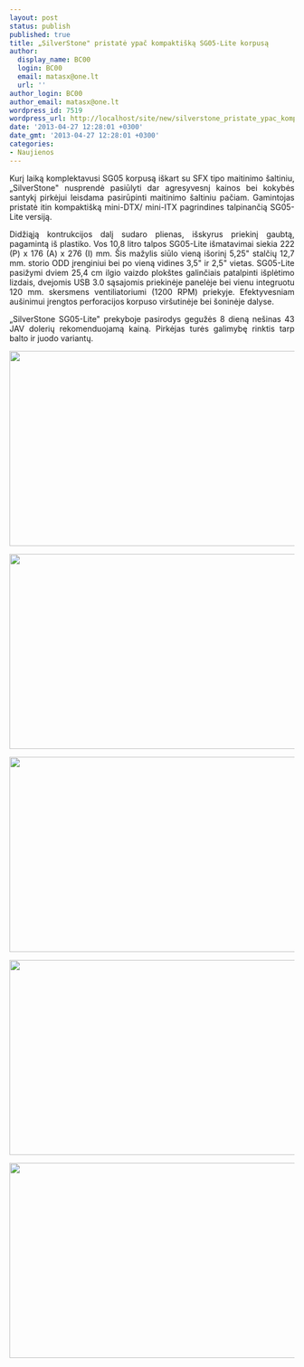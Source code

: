 ```yaml
---
layout: post
status: publish
published: true
title: „SilverStone" pristatė ypač kompaktišką SG05-Lite korpusą
author:
  display_name: BC00
  login: BC00
  email: matasx@one.lt
  url: ''
author_login: BC00
author_email: matasx@one.lt
wordpress_id: 7519
wordpress_url: http://localhost/site/new/silverstone_pristate_ypac_kompaktiska_sg05lite_korpusa/
date: '2013-04-27 12:28:01 +0300'
date_gmt: '2013-04-27 12:28:01 +0300'
categories:
- Naujienos
---
```

<p style="text-align: justify;">
	Kurį laiką komplektavusi SG05 korpusą i&scaron;kart su SFX tipo maitinimo &scaron;altiniu, &bdquo;SilverStone&quot; nusprendė pasiūlyti dar agresyvesnį kainos bei kokybės santykį pirkėjui leisdama pasirūpinti maitinimo &scaron;altiniu pačiam. Gamintojas pristatė itin kompakti&scaron;ką mini-DTX/ mini-ITX pagrindines talpinančią SG05-Lite versiją.</p>
<p style="text-align: justify;">
	Didžiąją kontrukcijos dalį sudaro plienas, i&scaron;skyrus priekinį gaubtą, pagamintą i&scaron; plastiko. Vos 10,8 litro talpos SG05-Lite i&scaron;matavimai siekia 222 (P) x 176 (A) x 276 (I) mm. &Scaron;is mažylis siūlo vieną i&scaron;orinį 5,25&quot; stalčių 12,7 mm. storio ODD įrenginiui bei po vieną vidines 3,5&quot; ir 2,5&quot; vietas. SG05-Lite pasižymi dviem 25,4 cm ilgio vaizdo plok&scaron;tes galinčiais patalpinti i&scaron;plėtimo lizdais, dvejomis USB 3.0 sąsajomis priekinėje panelėje bei vienu integruotu 120 mm. skersmens ventiliatoriumi (1200 RPM) priekyje. Efektyvesniam au&scaron;inimui įrengtos perforacijos korpuso vir&scaron;utinėje bei &scaron;oninėje dalyse.</p>
<p style="text-align: justify;">
	&bdquo;SilverStone SG05-Lite&quot; prekyboje pasirodys gegužės 8 dieną ne&scaron;inas 43 JAV dolerių rekomenduojamą kainą. Pirkėjas turės galimybę rinktis tarp balto ir juodo variantų.</p>
<p style="text-align: justify;">
	<a href="http://technews.lt/userfiles/sg05b-lite-34.jpg"><img alt="" src="http://technews.lt/userfiles/sg05b-lite-34.jpg" style="width: 520px; height: 345px;" /></a></p>
<p style="text-align: justify;">
	<a href="http://technews.lt/userfiles/sg05b-lite-front.jpg"><img alt="" src="http://technews.lt/userfiles/sg05b-lite-front.jpg" style="width: 520px; height: 345px;" /></a></p>
<p style="text-align: justify;">
	<a href="http://technews.lt/userfiles/sg05b-lite-back.jpg"><img alt="" src="http://technews.lt/userfiles/sg05b-lite-back.jpg" style="width: 520px; height: 345px;" /></a></p>
<p style="text-align: justify;">
	<a href="http://technews.lt/userfiles/sg05b-lite-side.jpg"><img alt="" src="http://technews.lt/userfiles/sg05b-lite-side.jpg" style="width: 520px; height: 345px;" /></a></p>
<p style="text-align: justify;">
	<a href="http://technews.lt/userfiles/sg05b-lite-inside.jpg"><img alt="" src="http://technews.lt/userfiles/sg05b-lite-inside.jpg" style="width: 520px; height: 345px;" /></a></p>
